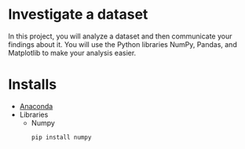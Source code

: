 # Investigate a dataset

In this project, you will analyze a dataset and then communicate your findings about it. You will use the Python libraries NumPy, Pandas, and Matplotlib to make your analysis easier.

# Installs

  - [Anaconda](https://www.anaconda.com/distribution/)
  - Libraries 
      - Numpy 
        ```python
        pip install numpy
        ```
  
    

